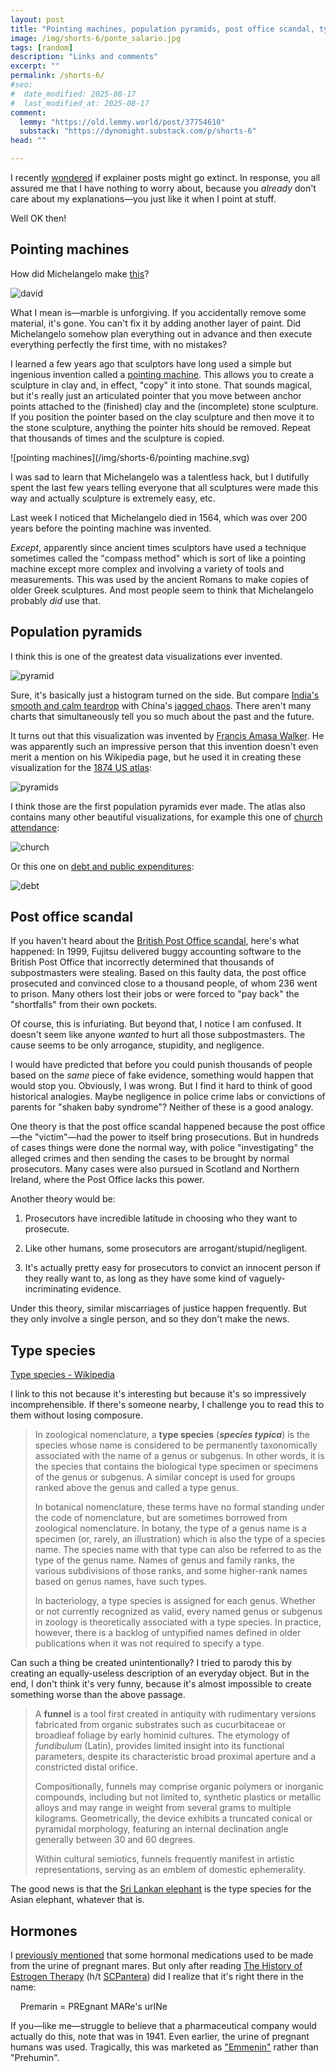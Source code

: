 ```yaml
---
layout: post
title: "Pointing machines, population pyramids, post office scandal, type species, and horse urine"
image: /img/shorts-6/ponte_salario.jpg
tags: [random]
description: "Links and comments"
excerpt: ""
permalink: /shorts-6/
#seo:
#  date_modified: 2025-08-17
#  last_modified_at: 2025-08-17
comment:
  lemmy: "https://old.lemmy.world/post/37754610"
  substack: "https://dynomight.substack.com/p/shorts-6"
head: ""

---
```


I recently [wondered](https://dynomight.net/explainers/) if explainer posts might go extinct. In response, you all assured me that I have nothing to worry about, because you *already* don't care about my explanations—you just like it when I point at stuff.

Well OK then!

## Pointing machines

How did Michelangelo make [this](https://en.wikipedia.org/wiki/David_(Michelangelo))?

![david](/img/shorts-6/david.jpg)

What I mean is—marble is unforgiving. If you accidentally remove some material, it's gone. You can't fix it by adding another layer of paint. Did Michelangelo somehow plan everything out in advance and then execute everything perfectly the first time, with no mistakes?

I learned a few years ago that sculptors have long used a simple but ingenious invention called a [pointing machine](https://en.wikipedia.org/wiki/Pointing_machine). This allows you to create a sculpture in clay and, in effect, "copy" it into stone. That sounds magical, but it's really just an articulated pointer that you move between anchor points attached to the (finished) clay and the (incomplete) stone sculpture. If you position the pointer based on the clay sculpture and then move it to the stone sculpture, anything the pointer hits should be removed. Repeat that thousands of times and the sculpture is copied.

![pointing machines](/img/shorts-6/pointing machine.svg)

I was sad to learn that Michelangelo was a talentless hack, but I dutifully spent the last few years telling everyone that all sculptures were made this way and actually sculpture is extremely easy, etc.

Last week I noticed that Michelangelo died in 1564, which was over 200 years before the pointing machine was invented.

*Except*, apparently since ancient times sculptors have used a technique sometimes called the "compass method" which is sort of like a pointing machine except more complex and involving a variety of tools and measurements. This was used by the ancient Romans to make copies of older Greek sculptures. And most people seem to think that Michelangelo probably *did* use that.

## Population pyramids

I think this is one of the greatest data visualizations ever invented.

![pyramid](/img/shorts-6/pyramid.png)

Sure, it's basically just a histogram turned on the side. But compare [India's smooth and calm teardrop](https://en.wikipedia.org/wiki/Demographics_of_India) with China's [jagged chaos](https://en.wikipedia.org/wiki/Demographics_of_China). There aren't many charts that simultaneously tell you so much about the past and the future.

It turns out that this visualization was invented by [Francis Amasa Walker](https://en.wikipedia.org/wiki/Francis_Amasa_Walker). He was apparently such an impressive person that this invention doesn't even merit a mention on his Wikipedia page, but he used it in creating these visualization for the [1874 US atlas](https://www.loc.gov/resource/g3701gm.gct00297/?sp=93&r=-0.689,0.131,2.379,1.534,0):

![pyramids](/img/shorts-6/pyramids.jpg)

I think those are the first population pyramids ever made. The atlas also contains many other beautiful visualizations, for example this one of [church attendance](https://www.loc.gov/resource/g3701gm.gct00297/?sp=76&st=image&r=-0.324,0.4,1.547,0.998,0):

![church](/img/shorts-6/church.jpg)

Or this one on [debt and public expenditures](https://www.loc.gov/resource/g3701gm.gct00297/?sp=81&r=-0.073,-0.018,1.183,0.763,0):

![debt](/img/shorts-6/debt.jpg)

## Post office scandal

If you haven't heard about the [British Post Office scandal](https://en.wikipedia.org/wiki/British_Post_Office_scandal), here's what happened: In 1999, Fujitsu delivered buggy accounting software to the British Post Office that incorrectly determined that thousands of subpostmasters were stealing. Based on this faulty data, the post office prosecuted and convinced close to a thousand people, of whom 236 went to prison. Many others lost their jobs or were forced to "pay back" the "shortfalls" from their own pockets.

Of course, this is infuriating. But beyond that, I notice I am confused. It doesn't seem like anyone *wanted* to hurt all those subpostmasters. The cause seems to be only arrogance, stupidity, and negligence.

I would have predicted that before you could punish thousands of people based on the *same* piece of fake evidence, something would happen that would stop you. Obviously, I was wrong. But I find it hard to think of good historical analogies. Maybe negligence in police crime labs or convictions of parents for "shaken baby syndrome"? Neither of these is a good analogy.

One theory is that the post office scandal happened because the post office—the "victim"—had the power to itself bring prosecutions. But in hundreds of cases things were done the normal way, with police "investigating" the alleged crimes and then sending the cases to be brought by normal prosecutors. Many cases were also pursued in Scotland and Northern Ireland, where the Post Office lacks this power.

Another theory would be:

1. Prosecutors have incredible latitude in choosing who they want to prosecute.

2. Like other humans, some prosecutors are arrogant/stupid/negligent.

3. It's actually pretty easy for prosecutors to convict an innocent person if they really want to, as long as they have some kind of vaguely-incriminating evidence.

Under this theory, similar miscarriages of justice happen frequently. But they only involve a single person, and so they don't make the news.

## Type species

[Type species - Wikipedia](https://en.wikipedia.org/wiki/Type_species)

I link to this not because it's interesting but because it's so impressively incomprehensible. If there's someone nearby, I challenge you to read this to them without losing composure.

> In zoological nomenclature, a **type species** (_**species typica**_) is the species whose name is considered to be permanently taxonomically associated with the name of a genus or subgenus. In other words, it is the species that contains the biological type specimen or specimens of the genus or subgenus. A similar concept is used for groups ranked above the genus and called a type genus.
> 
> In botanical nomenclature, these terms have no formal standing under the code of nomenclature, but are sometimes borrowed from zoological nomenclature. In botany, the type of a genus name is a specimen (or, rarely, an illustration) which is also the type of a species name. The species name with that type can also be referred to as the type of the genus name. Names of genus and family ranks, the various subdivisions of those ranks, and some higher-rank names based on genus names, have such types.
> 
> In bacteriology, a type species is assigned for each genus. Whether or not currently recognized as valid, every named genus or subgenus in zoology is theoretically associated with a type species. In practice, however, there is a backlog of untypified names defined in older publications when it was not required to specify a type.

Can such a thing be created unintentionally? I tried to parody this by creating an equally-useless description of an everyday object. But in the end, I don't think it's very funny, because it's almost impossible to create something worse than the above passage.

> A **funnel** is a tool first created in antiquity with rudimentary versions fabricated from organic substrates such as cucurbitaceae or broadleaf foliage by early hominid cultures. The etymology of _fundibulum_ (Latin), provides limited insight into its functional parameters, despite its characteristic broad proximal aperture and a constricted distal orifice. 
> 
> Compositionally, funnels may comprise organic polymers or inorganic compounds, including but not limited to, synthetic plastics or metallic alloys and may range in weight from several grams to multiple kilograms. Geometrically, the device exhibits a truncated conical or pyramidal morphology, featuring an internal declination angle generally between 30 and 60 degrees.
> 
> Within cultural semiotics, funnels frequently manifest in artistic representations, serving as an emblem of domestic ephemerality.

The good news is that the [Sri Lankan elephant](https://en.wikipedia.org/wiki/Sri_Lankan_elephant) is the type species for the Asian elephant, whatever that is.

## Hormones

I [previously mentioned](https://dynomight.net/links-3/) that some hormonal medications used to be made from the urine of pregnant mares. But only after reading [The History of Estrogen Therapy](https://pmc.ncbi.nlm.nih.gov/articles/PMC7334883/) (h/t [SCPantera](https://scpantera.substack.com)) did I realize that it's right there in the name:
  
&nbsp;&nbsp;&nbsp; Premarin = PREgnant MARe's urINe

If you—like me—struggle to believe that a pharmaceutical company would actually do this, note that was in 1941. Even earlier, the urine of pregnant humans was used. Tragically, this was marketed as ["Emmenin"](https://en.wikipedia.org/wiki/Conjugated_estriol) rather than "Prehumin".
